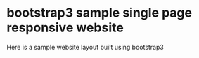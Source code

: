 # bootstrap3 sample single page responsive website
Here is a sample website layout built using bootstrap3

